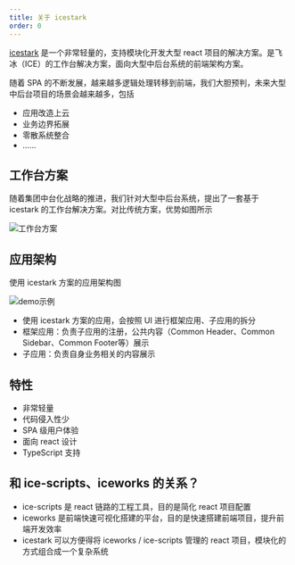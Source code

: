 ```yaml
---
title: 关于 icestark
order: 0
---
```


[icestark](https://github.com/ice-lab/icestark) 是一个非常轻量的，支持模块化开发大型 react 项目的解决方案。是飞冰（ICE）的工作台解决方案，面向大型中后台系统的前端架构方案。

随着 SPA 的不断发展，越来越多逻辑处理转移到前端，我们大胆预判，未来大型中后台项目的场景会越来越多，包括

- 应用改造上云
- 业务边界拓展
- 零散系统整合
- ......

## 工作台方案

随着集团中台化战略的推进，我们针对大型中后台系统，提出了一套基于 icestark 的工作台解决方案。对比传统方案，优势如图所示

![工作台方案](https://img.alicdn.com/tfs/TB1RSq0cvWG3KVjSZFgXXbTspXa-2150-1008.jpg)

## 应用架构

使用 icestark 方案的应用架构图

![demo示例](https://img.alicdn.com/tfs/TB1JBLqXBCw3KVjSZFuXXcAOpXa-741-836.png)

- 使用 icestark 方案的应用，会按照 UI 进行框架应用、子应用的拆分
- 框架应用：负责子应用的注册，公共内容（Common Header、Common Sidebar、Common Footer等）展示
- 子应用：负责自身业务相关的内容展示

## 特性

- 非常轻量
- 代码侵入性少
- SPA 级用户体验
- 面向 react 设计
- TypeScript 支持

## 和 ice-scripts、iceworks 的关系？

- ice-scripts 是 react 链路的工程工具，目的是简化 react 项目配置
- iceworks 是前端快速可视化搭建的平台，目的是快速搭建前端项目，提升前端开发效率
- icestark 可以方便得将 iceworks / ice-scripts 管理的 react 项目，模块化的方式组合成一个复杂系统
